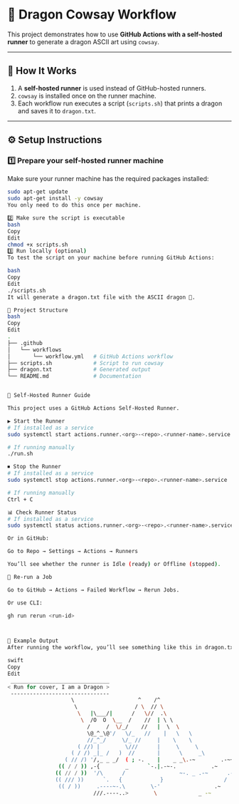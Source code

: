 # 🐉 Dragon Cowsay Workflow  

This project demonstrates how to use **GitHub Actions with a self-hosted runner** to generate a dragon ASCII art using `cowsay`.  

---

## 🚀 How It Works
1. A **self-hosted runner** is used instead of GitHub-hosted runners.  
2. `cowsay` is installed once on the runner machine.  
3. Each workflow run executes a script (`scripts.sh`) that prints a dragon and saves it to `dragon.txt`.  

---

## ⚙️ Setup Instructions  

### 1️⃣ Prepare your self-hosted runner machine  
Make sure your runner machine has the required packages installed:  

```bash
sudo apt-get update
sudo apt-get install -y cowsay
You only need to do this once per machine.

2️⃣ Make sure the script is executable
bash
Copy
Edit
chmod +x scripts.sh
3️⃣ Run locally (optional)
To test the script on your machine before running GitHub Actions:

bash
Copy
Edit
./scripts.sh
It will generate a dragon.txt file with the ASCII dragon 🐉.

📂 Project Structure
bash
Copy
Edit
.
├── .github
│   └── workflows
│       └── workflow.yml   # GitHub Actions workflow
├── scripts.sh             # Script to run cowsay
├── dragon.txt             # Generated output
└── README.md              # Documentation


🚀 Self-Hosted Runner Guide

This project uses a GitHub Actions Self-Hosted Runner.

▶️ Start the Runner
# If installed as a service
sudo systemctl start actions.runner.<org>-<repo>.<runner-name>.service

# If running manually
./run.sh

⏹ Stop the Runner
# If installed as a service
sudo systemctl stop actions.runner.<org>-<repo>.<runner-name>.service

# If running manually
Ctrl + C

📊 Check Runner Status
# If installed as a service
sudo systemctl status actions.runner.<org>-<repo>.<runner-name>.service

Or in GitHub:

Go to Repo → Settings → Actions → Runners

You’ll see whether the runner is Idle (ready) or Offline (stopped).

🔄 Re-run a Job

Go to GitHub → Actions → Failed Workflow → Rerun Jobs.

Or use CLI:

gh run rerun <run-id>



🐲 Example Output
After running the workflow, you’ll see something like this in dragon.txt:

swift
Copy
Edit
 _______________________________
< Run for cover, I am a Dragon >
 -------------------------------
                    \                    ^    /^
                     \                  / \  // \
                      \   |\___/|      /   \//  .\
                       \  /O  O  \__  /    //  | \ \    
                         /     /  \/_/    //   |  \  \  
                         \@_^_\@'/   \/_   //    |   \   \ 
                         //_^_/     \/_ //     |    \    \ 
                      ( //) |        \///      |     \     \ 
                    ( / /) _|_ /   )  //       |      \     _\
                  ( // /) '/,_ _ _/  ( ; -.    |    _ _\.-~        .-~~~^-.
                (( / / )) ,-{        _      `-.|.-~-.           .~         `.
               (( // / ))  '/\      /                 ~-. _ .-~      .-~^-.  \
               (( /// ))      `.   {            }                   /      \  \
                (( / ))     .----~-.\        \-'                 .~         \  `. \^-.
                           ///.----..>        \             _ -~             `.  ^-`  ^-_
